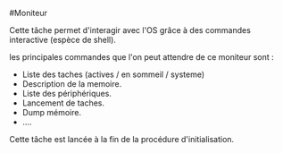 #Moniteur

Cette tâche permet d'interagir avec l'OS grâce à des commandes interactive (espèce de shell).

les principales commandes que l'on peut attendre de ce moniteur sont :

- Liste des taches (actives / en sommeil / systeme)
- Description de la memoire.
- Liste des périphériques.
- Lancement de taches.
- Dump mémoire.
- ....

Cette tâche est lancée à la fin de la procédure d'initialisation.
